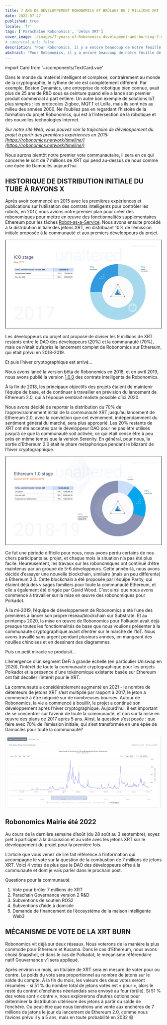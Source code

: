 ```yaml
---
title: 7 ANS DE DÉVELOPPEMENT ROBONOMICS ET BRÛLAGE DE 7 MILLIONS XRT
date: 2022-07-27
published: true
locale: 'fr'
tags: ['Parachaîne Robonomics', 'Jeton XRT']
cover_image: ./images/7-years-of-Robonomics-development-and-burning-7-million-XRT/7-years-of-Robonomics-development-and-burning-7-million-XRT.jpg
# canonical_url: false
description: "Pour Robonomics, il y a encore beaucoup de notre feuille de route devant nous, et beaucoup de choses vont arriver pour la première fois."
abstract: "Pour Robonomics, il y a encore beaucoup de notre feuille de route devant nous, et beaucoup de choses vont arriver pour la première fois."
---
```

import Card from '~/components/TextCard.vue'

Dans le monde du matériel intelligent et complexe, contrairement au monde de la cryptographie, le rythme de vie est complètement différent. Par exemple, Boston Dynamics, une entreprise de robotique bien connue, avait plus de 25 ans de R&D sous sa ceinture quand elle a lancé son premier produit commercial à part entière. Un autre bon exemple de solutions IoT plus simples : les protocoles Zigbee, MQTT et LoRa, mais ils sont nés au milieu des années 2000. Ne l’oubliez pas en regardant l’histoire de la formation du projet Robonomics, qui est à l’intersection de la robotique et des nouvelles technologies Internet.

*Sur notre site Web, vous pouvez voir la trajectoire de développement du projet à partir des premières expériences en 2015: [https://robonomics.network/timeline/](https://robonomics.network/timeline/)*

Nous aurons bientôt notre premier vote communautaire, il sera en ce qui concerne le sort de 7 millions de XRT qui pend au-dessus de nous comme une épée de Damoclès aujourd’hui.

## HISTORIQUE DE DISTRIBUTION INITIALE DU TUBE À RAYONS X

Après avoir commencé en 2015 avec les premières expériences et publications sur l’utilisation des contrats intelligents pour contrôler les robots, en 2017, nous avions notre premier plan pour créer des robonomiques pour mettre en œuvre des fonctionnalités supplémentaires Ethereum pour les tâches [Robot-as-a-Service](https://en.wikipedia.org/wiki/Robot_as_a_service). Nous avons ensuite procédé à la distribution initiale des jetons XRT, en distribuant 10% de l’émission initiale proposée à la communauté et aux premiers développeurs du projet.

![ICO Stage](./images/7-years-of-Robonomics-development-and-burning-7-million-XRT/7-years-img-1.png)

Les développeurs du projet ont proposé de diviser les 9 millions de XRT restants entre le DAO des développeurs (20%) et la communauté (70%), mais ce n’était qu’après le lancement complet de Robonomics sur Ethereum, qui était prévu en 2018-2019.

Et puis l’hiver cryptographique est arrivé...

Nous avons lancé la version bêta de Robonomics en 2018, et en avril 2019, nous avons publié la version [1.0.0](https://github.com/airalab/robonomics_contracts/releases/tag/v1.0) des contrats intelligents de Robonomics.

À la fin de 2018, les principaux objectifs des projets étaient de maintenir l’équipe de base, et de continuer à travailler en prévision du lancement de Ethereum 2.0, qui à l’époque semblait réaliste possible d’ici 2020.

Nous avons décidé de reporter la distribution du 70% de l’approvisionnement initial de la communauté XRT jusqu’au lancement de Ethereum 2.0, avec la conviction que cet événement, indépendamment du sentiment général du marché, sera plus approprié. Les 20% restants de XRT ont été acceptés par le développeur DAO pour ne pas être utilisés jusqu’à ce que la communauté soit activée, ce qui était censé être à peu près en même temps que la version Serenity. En général, pour nous, la sortie d’Ethereum 2.0 était le phare métaphorique pendant le blizzard de l’hiver cryptographique.

![Ethereum 1.0 Stage](./images/7-years-of-Robonomics-development-and-burning-7-million-XRT/7-years-img-2.png)

Ce fut une période difficile pour nous, nous avons perdu certains de nos chers participants au projet, et chaque mois la situation n’a pas été plus facile. Heureusement, les travaux sur les robonomiques ont continué d’être maintenus par un groupe de 5-6 développeurs. Cette année-là, nous avons décidé d’essayer une nouvelle blockchain, similaire (mais un peu différente) à Ethereum 2.0. Cette blockchain a été proposée par l’équipe Parity, qui étaient déjà des visages familiers pour toute la communauté Ethereum, et elle a également été dirigée par Gavid Wood. C’est ainsi que nous avons commencé à travailler sur la mise en œuvre des robonomiques pour Polkadot.

À la mi-2019, l’équipe de développement de Robonomics a été l’une des premières à lancer son propre réseau/blockchain sur Substrate. Et au printemps 2020, la mise en œuvre de Robonomics pour Polkadot avait déjà presque toutes les fonctionnalités de base que nous voulions présenter à la communauté cryptographique avant d’entrer sur le marché de l’IoT. Nous avons travaillé sans argent pendant plusieurs années, en mangeant des nouilles chinoises et en dessinant des diagrammes.

Puis un petit miracle se produisit...

L’émergence d’un segment DeFi à grande échelle (en particulier Uniswap en 2020), l’intérêt de toute la communauté cryptographique pour les projets Polkadot et la présence d’une tokénomique existante basée sur Ethereum ont fait décoller l’intérêt pour le XRT.

La communauté a considérablement augmenté en 2021 - le nombre de détenteurs de jetons XRT s’est multiplié par rapport à 2017, le jeton a commencé à être négocié sur de nombreuses bourses. Autour de Robonomics, la vie a commencé à bouillir, le projet a continué son développement après l’hiver cryptographique. Aujourd’hui, il est important de se concentrer sur l’avenir de toute la communauté, et non sur la mise en œuvre des plans de 2017 après 5 ans. Ainsi, la question s’est posée : que faire avec 70% de l’émission initiale, qui s’est transformée en une épée de Damoclès pour toute la communauté?

![Token contract overview](./images/7-years-of-Robonomics-development-and-burning-7-million-XRT/7-years-img-3.png)

## Robonomics Mairie été 2022

Au cours de la dernière semaine d’août (du 28 août au 3 septembre), soyez prêt à participer à la discussion et au vote avec les jetons XRT sur le développement du projet pour la première fois.

L’article que vous venez de lire fait référence à l’information qui accompagne le vote sur la question de la combustion de 7 millions de jetons XRT. Voici 4 votes de plus que le DAO des développeurs offre à la communauté et dont je vais parler dans le prochain post.

Questions pour la communauté:

1. Vote pour brûler 7 millions de XRT
2. Parachain Governance version 2 R&D
3. Subventions de soutien ROS2
4. Subventions d’aide à domicile
5. Demande de financement de l’écosystème de la maison intelligente Web3

## MÉCANISME DE VOTE DE LA XRT BURN

Robonomics vit déjà sur deux réseaux. Nous voterons de la manière la plus commode pour Ethereum et Kusama. Dans le cas d’Ethereum, nous avons choisi Snapshot, et dans le cas de Polkadot, le mécanisme référendaire natif Gouvernance v1 sera appliqué.

Après environ un mois, un titulaire de XRT sera en mesure de voter pour ou contre. Le poids du vote sera proportionnel au nombre de jetons sur le solde du compte. À la fin du mois, les valeurs des deux votes seront résumées - si 51 % du nombre total de jetons votés est « pour », alors le reste du contrat d’enchères néerlandais sera envoyé au four (brûlé). Si 51 % des votes sont « contre », nous explorerons d’autres options pour déterminer la distribution ultérieure des jetons à partir du solde de l’enchère. Ou peut-être que nous tiendrons une vente aux enchères de 7 millions de jetons le jour du lancement de Ethereum 2.0, comme nous l’avions prévu il y a 5 ans, mais en toute probabilité en 2032 😄